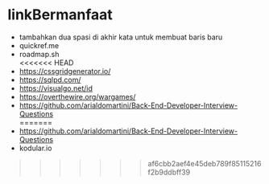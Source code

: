 # linkBermanfaat
- tambahkan dua spasi di akhir kata untuk membuat baris baru  
- quickref.me  
- roadmap.sh  
<<<<<<< HEAD
- https://cssgridgenerator.io/  
- https://sqlpd.com/  
- https://visualgo.net/id  
- https://overthewire.org/wargames/
- https://github.com/arialdomartini/Back-End-Developer-Interview-Questions  
=======
- https://github.com/arialdomartini/Back-End-Developer-Interview-Questions
- kodular.io
>>>>>>> af6cbb2aef4e45deb789f85115216f2b9ddbff39

